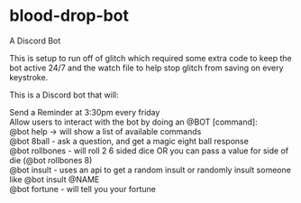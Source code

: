 # blood-drop-bot
A Discord Bot

This is setup to run off of glitch which required some extra code to keep the bot active 24/7 and the watch file to help stop glitch from saving on every keystroke.

This is a Discord bot that will:

Send a Reminder at 3:30pm every friday  
Allow users to interact with the bot by doing an @BOT [command]:  
@bot help -> will show a list of available commands  
@bot 8ball - ask a question, and get a magic eight ball response  
@bot rollbones - will roll 2 6 sided dice OR you can pass a value for side of die (@bot rollbones 8)  
@bot insult - uses an api to get a random insult or randomly insult someone like @bot insult @NAME  
@bot fortune - will tell you your fortune